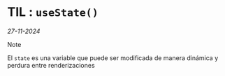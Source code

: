 # TIL : `useState()`

_27-11-2024_

>[!Note]
El `state` es una variable que puede ser modificada de manera dinámica y perdura entre renderizaciones
